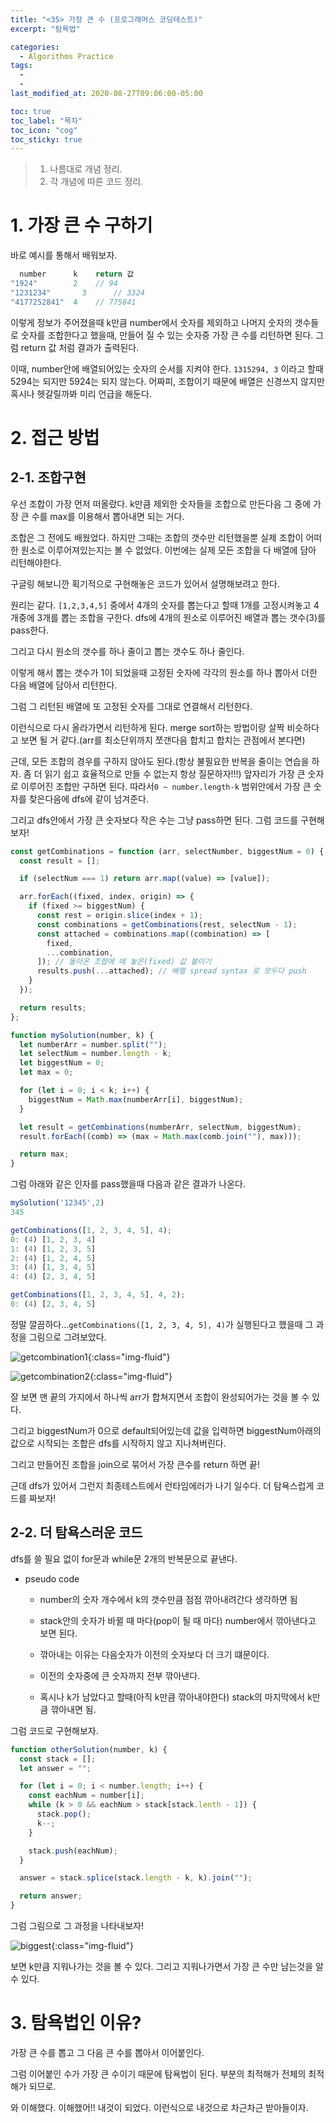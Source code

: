```yaml
---
title: "<35> 가장 큰 수 (프로그래머스 코딩테스트)"
excerpt: "탐욕법"

categories:
  - Algorithms Practice
tags:
  -
  -
last_modified_at: 2020-08-27T09:06:00-05:00

toc: true
toc_label: "목차"
toc_icon: "cog"
toc_sticky: true
---
```


> 1. 나름대로 개념 정리.
> 2. 각 개념에 따른 코드 정리.

# 1. 가장 큰 수 구하기

바로 예시를 통해서 배워보자.

```javascript
  number      k    return 값
"1924"	      2	   // 94
"1231234"	    3	   // 3324
"4177252841"  4    // 775841
```

이렇게 정보가 주어졌을때 k만큼 number에서 숫자를 제외하고 나머지 숫자의 갯수들로 숫자를 조합한다고 했을때, 만들어 질 수 있는 숫자중 가장 큰 수를 리턴하면 된다. 그럼 return 값 처럼 결과가 출력된다.

이때, number안에 배열되어있는 숫자의 순서를 지켜야 한다. `1315294, 3` 이라고 할때 5294는 되지만 5924는 되지 않는다. 어짜피, 조합이기 때문에 배열은 신경쓰지 않지만 혹시나 헷갈릴까봐 미리 언급을 해둔다.

# 2. 접근 방법

## 2-1. 조합구현

우선 조합이 가장 먼저 떠올랐다. k만큼 제외한 숫자들을 조합으로 만든다음 그 중에 가장 큰 수를 max를 이용해서 뽑아내면 되는 거다.

조합은 그 전에도 배웠었다. 하지만 그때는 조합의 갯수만 리턴했을뿐 실제 조합이 어떠한 원소로 이루어져있는지는 볼 수 없었다. 이번에는 실제 모든 조합을 다 배열에 담아 리턴해야한다.

구글링 해보니깐 획기적으로 구현해놓은 코드가 있어서 설명해보려고 한다.

원리는 같다. `[1,2,3,4,5]` 중에서 4개의 숫자를 뽑는다고 할때 1개를 고정시켜놓고 4개중에 3개를 뽑는 조합을 구한다. dfs에 4개의 원소로 이루어진 배열과 뽑는 갯수(3)를 pass한다.

그리고 다시 원소의 갯수를 하나 줄이고 뽑는 갯수도 하나 줄인다.

이렇게 해서 뽑는 갯수가 1이 되었을때 고정된 숫자에 각각의 원소를 하나 뽑아서 더한 다음 배열에 담아서 리턴한다.

그럼 그 리턴된 배열에 또 고정된 숫자를 그대로 연결해서 리턴한다.

이런식으로 다시 올라가면서 리턴하게 된다. merge sort하는 방법이랑 살짝 비슷하다고 보면 될 거 같다.(arr를 최소단위까지 쪼갠다음 합치고 합치는 관점에서 본다면)

근데, 모든 조합의 경우를 구하지 않아도 된다.(항상 불필요한 반복을 줄이는 연습을 하자. 좀 더 읽기 쉽고 효율적으로 만들 수 없는지 항상 질문하자!!!) 앞자리가 가장 큰 숫자로 이루어진 조합만 구하면 된다. 따라서`0 ~ number.length-k` 범위안에서 가장 큰 숫자를 찾은다음에 dfs에 같이 넘겨준다.

그리고 dfs안에서 가장 큰 숫자보다 작은 수는 그냥 pass하면 된다. 그럼 코드를 구현해보자!

```javascript
const getCombinations = function (arr, selectNumber, biggestNum = 0) {
  const result = [];

  if (selectNum === 1) return arr.map((value) => [value]);

  arr.forEach((fixed, index, origin) => {
    if (fixed >= biggestNum) {
      const rest = origin.slice(index + 1);
      const combinations = getCombinations(rest, selectNum - 1);
      const attached = combinations.map((combination) => [
        fixed,
        ...combination,
      ]); // 돌아온 조합에 떼 놓은(fixed) 값 붙이기
      results.push(...attached); // 배열 spread syntax 로 모두다 push
    }
  });

  return results;
};

function mySolution(number, k) {
  let numberArr = number.split("");
  let selectNum = number.length - k;
  let biggestNum = 0;
  let max = 0;

  for (let i = 0; i < k; i++) {
    biggestNum = Math.max(numberArr[i], biggestNum);
  }

  let result = getCombinations(numberArr, selectNum, biggestNum);
  result.forEach((comb) => (max = Math.max(comb.join(""), max)));

  return max;
}
```

그럼 아래와 같은 인자를 pass했을때 다음과 같은 결과가 나온다.

```javascript
mySolution('12345',2)
345

getCombinations([1, 2, 3, 4, 5], 4);
0: (4) [1, 2, 3, 4]
1: (4) [1, 2, 3, 5]
2: (4) [1, 2, 4, 5]
3: (4) [1, 3, 4, 5]
4: (4) [2, 3, 4, 5]

getCombinations([1, 2, 3, 4, 5], 4, 2);
0: (4) [2, 3, 4, 5]
```

정말 깔끔하다...`getCombinations([1, 2, 3, 4, 5], 4)`가 실행된다고 했을때 그 과정을 그림으로 그려보았다.

![getcombination1](https://yeonghunko.github.io/assets/img/algorithms/getcombination1.jpg){:class="img-fluid"}

![getcombination2](https://yeonghunko.github.io/assets/img/algorithms/getcombination2.jpg){:class="img-fluid"}

잘 보면 맨 끝의 가지에서 하나씩 arr가 합쳐지면서 조합이 완성되어가는 것을 볼 수 있다.

그리고 biggestNum가 0으로 default되어있는데 값을 입력하면 biggestNum아래의 값으로 시작되는 조합은 dfs를 시작하지 않고 지나쳐버린다.

그리고 만들어진 조합을 join으로 묶어서 가장 큰수를 return 하면 끝!

근데 dfs가 있어서 그런지 최종테스트에서 런타임에러가 나기 일수다. 더 탐욕스럽게 코드를 짜보자!

## 2-2. 더 탐욕스러운 코드

dfs를 쓸 필요 없이 for문과 while문 2개의 반복문으로 끝낸다.

- pseudo code

  - number의 숫자 개수에서 k의 갯수만큼 점점 깎아내려간다 생각하면 됨

  - stack안의 숫자가 바뀔 때 마다(pop이 될 때 마다) number에서 깎아낸다고 보면 된다.

  - 깎아내는 이유는 다음숫자가 이전의 숫자보다 더 크기 떄문이다.

  - 이전의 숫자중에 큰 숫자까지 전부 깎아낸다.

  - 혹시나 k가 남았다고 할때(아직 k만큼 깎아내야한다) stack의 마지막에서 k만큼 깎아내면 됨.

그럼 코드로 구현해보자.

```javascript
function otherSolution(number, k) {
  const stack = [];
  let answer = "";

  for (let i = 0; i < number.length; i++) {
    const eachNum = number[i];
    while (k > 0 && eachNum > stack[stack.lenth - 1]) {
      stack.pop();
      k--;
    }

    stack.push(eachNum);
  }

  answer = stack.splice(stack.length - k, k).join("");

  return answer;
}
```

그럼 그림으로 그 과정을 나타내보자!

![biggest](https://yeonghunko.github.io/assets/img/algorithms/biggest.jpg){:class="img-fluid"}

보면 k만큼 지워나가는 것을 볼 수 있다. 그리고 지워나가면서 가장 큰 수만 남는것을 알 수 있다.

# 3. 탐욕법인 이유?

가장 큰 수를 뽑고 그 다음 큰 수를 뽑아서 이어붙인다.

그럼 이어붙인 수가 가장 큰 수이기 때문에 탐욕법이 된다. 부분의 최적해가 전체의 최적해가 되므로.

와 이해했다. 이해했어!! 내것이 되었다. 이런식으로 내것으로 차근차근 받아들이자.

